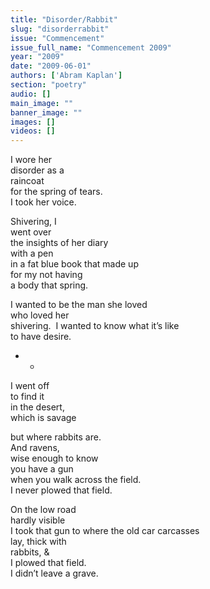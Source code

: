 ```yaml
---
title: "Disorder/Rabbit"
slug: "disorderrabbit"
issue: "Commencement"
issue_full_name: "Commencement 2009"
year: "2009"
date: "2009-06-01"
authors: ['Abram Kaplan']
section: "poetry"
audio: []
main_image: ""
banner_image: ""
images: []
videos: []
---
```

I wore her  
disorder as a  
raincoat  
for the spring of tears.  
I took her voice.  
  
Shivering, I  
went over  
the insights of her diary  
with a pen  
in a fat blue book that made up  
for my not having  
a body that spring.  
  
I wanted to be the man she loved  
who loved her  
shivering.  I wanted to know what it’s like  
to have desire.  
  
* *  
I went off  
to find it  
in the desert,  
which is savage  
  
but where rabbits are.  
And ravens,  
wise enough to know  
you have a gun  
when you walk across the field.  
I never plowed that field.  
  
On the low road  
hardly visible  
I took that gun to where the old car carcasses  
lay, thick with  
rabbits, &  
I plowed that field.  
I didn’t leave a grave.  
  
  
  



